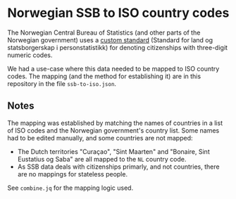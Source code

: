 Norwegian SSB to ISO country codes
==================================

The Norwegian Central Bureau of Statistics (and other parts of the
Norwegian government) uses a [custom standard][] (Standard for land og
statsborgerskap i personstatistikk) for denoting citizenships with
three-digit numeric codes.

We had a use-case where this data needed to be mapped to ISO country
codes. The mapping (and the method for establishing it) are in this
repository in the file `ssb-to-iso.json`.

## Notes

The mapping was established by matching the names of countries in a
list of ISO codes and the Norwegian government's country list. Some
names had to be edited manually, and some countries are not mapped:

* The Dutch territories "Curaçao", "Sint Maarten" and "Bonaire, Sint
  Eustatius og Saba" are all mapped to the `NL` country code.
* As SSB data deals with citizenships primarly, and not countries,
  there are no mappings for stateless people.

See `combine.jq` for the mapping logic used.

[custom standard]: https://www.ssb.no/klass/klassifikasjoner/91
